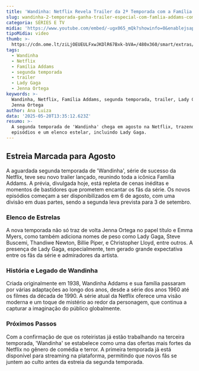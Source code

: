 ```yaml
---
title: 'Wandinha: Netflix Revela Trailer da 2ª Temporada com a Família Addams Completa'
slug: wandinha-2-temporada-ganha-trailer-especial-com-famlia-addams-completa
categoria: SÉRIES E TV
midia: 'https://www.youtube.com/embed/-ugx065_mQk?showinfo=0&enablejsapi=1'
tipoMidia: video
thumb: >-
  https://cdn.ome.lt/ziLjOEUEULFxwJKDlR67Bxk-bVA=/480x360/smart/extras/conteudos/familia_Cd3et3x.jpg
tags:
  - Wandinha
  - Netflix
  - Família Addams
  - segunda temporada
  - trailer
  - Lady Gaga
  - Jenna Ortega
keywords: >-
  Wandinha, Netflix, Família Addams, segunda temporada, trailer, Lady Gaga,
  Jenna Ortega
author: Ana Luiza
data: '2025-05-20T13:35:12.623Z'
resumo: >-
  A segunda temporada de 'Wandinha' chega em agosto na Netflix, trazendo novos
  episódios e um elenco estelar, incluindo Lady Gaga.
---
```


## Estreia Marcada para Agosto

A aguardada segunda temporada de 'Wandinha', série de sucesso da Netflix, teve seu novo trailer lançado, reunindo toda a icônica Família Addams. A prévia, divulgada hoje, está repleta de cenas inéditas e momentos de bastidores que prometem encantar os fãs da série. Os novos episódios começam a ser disponibilizados em 6 de agosto, com uma divisão em duas partes, sendo a segunda leva prevista para 3 de setembro.

### Elenco de Estrelas

A nova temporada não só traz de volta Jenna Ortega no papel título e Emma Myers, como também adiciona nomes de peso como Lady Gaga, Steve Buscemi, Thandiwe Newton, Billie Piper, e Christopher Lloyd, entre outros. A presença de Lady Gaga, especialmente, tem gerado grande expectativa entre os fãs da série e admiradores da artista.

### História e Legado de Wandinha

Criada originalmente em 1938, Wandinha Addams e sua família passaram por várias adaptações ao longo dos anos, desde a série dos anos 1960 até os filmes da década de 1990. A série atual da Netflix oferece uma visão moderna e um toque de mistério ao redor da personagem, que continua a capturar a imaginação do público globalmente.

### Próximos Passos

Com a confirmação de que os roteiristas já estão trabalhando na terceira temporada, 'Wandinha' se estabelece como uma das ofertas mais fortes da Netflix no gênero de comédia e terror. A primeira temporada já está disponível para streaming na plataforma, permitindo que novos fãs se juntem ao culto antes da estreia da segunda temporada.
